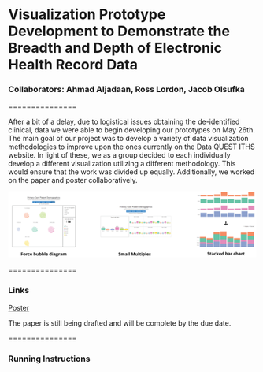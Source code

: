# Visualization Prototype Development to Demonstrate the Breadth and Depth of Electronic Health Record Data 
### Collaborators: Ahmad Aljadaan, Ross Lordon, Jacob Olsufka
===============

After a bit of a delay, due to logistical issues obtaining the de-identified clinical, data we were able to begin developing our prototypes on May 26th. The main goal of our project was to develop a variety of data visualization methodologies to improve upon the ones currently on the Data QUEST ITHS website. In light of these, we as a group decided to each individually develop a different visualization utilizing a different methodology. This would ensure that the work was divided up equally. Additionally, we worked on the paper and poster collaboratively. 

![Overview](overview.png)

===============
### Links
[Poster](https://github.com/CSE512-15S/fp-aljadaan-rlordon-olsufj/blob/master/Poster-Big.png)

The paper is still being drafted and will be complete by the due date.

===============
### Running Instructions


